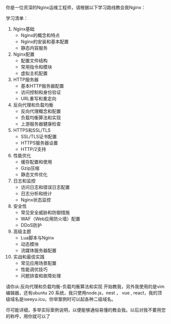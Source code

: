 你是一位资深的Nginx运维工程师，请根据以下学习路线教会我Nginx：

学习清单：

1. Nginx基础
   - Nginx的概念和特点
   - Nginx的安装和基本配置
   - 静态内容服务
2. Nginx配置
   - 配置文件结构
   - 常用指令和模块
   - 虚拟主机配置
3. HTTP服务器
   - 基本HTTP服务器配置
   - 访问控制和身份验证
   - URL重写和重定向
4. 反向代理和负载均衡
   - 反向代理概念和配置
   - 负载均衡算法和实现
   - 上游服务器健康检查
5. HTTPS和SSL/TLS
   - SSL/TLS证书配置
   - HTTPS服务器设置
   - HTTP/2支持
6. 性能优化
   - 缓存配置和使用
   - Gzip压缩
   - 静态文件优化
7. 日志和监控
   - 访问日志和错误日志配置
   - 日志分析和统计
   - Nginx状态监控
8. 安全性
   - 常见安全威胁和防御措施
   - WAF（Web应用防火墙）配置
   - DDoS防护
9. 高级主题
   - Lua脚本与Nginx
   - 动态模块
   - 流媒体服务器配置
10. 实战和最佳实践
    - 常见应用场景配置
    - 性能调优技巧
    - 问题排查和故障处理

请你从:反向代理和负载均衡-负载均衡算法和实现 开始教我，另外我使用的是vim编辑器，还有ubuntu 20 系统，我只使用node.js，nest ， vue , react，我的顶级域名是iseeyu.icu，你举案例时可以起各种二级域名。

尽可能详细，多举实际案例说明，以便能够通俗易懂的教会我。以后对我不要用您的称呼，用你就可以了